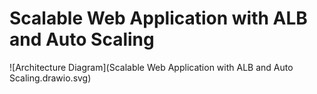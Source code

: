 # Scalable Web Application with ALB and Auto Scaling

![Architecture Diagram](Scalable Web Application with ALB and Auto Scaling.drawio.svg)
